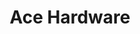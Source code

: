 ---
title: "Ace Hardware"
url: /renton/ace-hardware-southeast-petrovitsky-road/
shop: doityourself
---